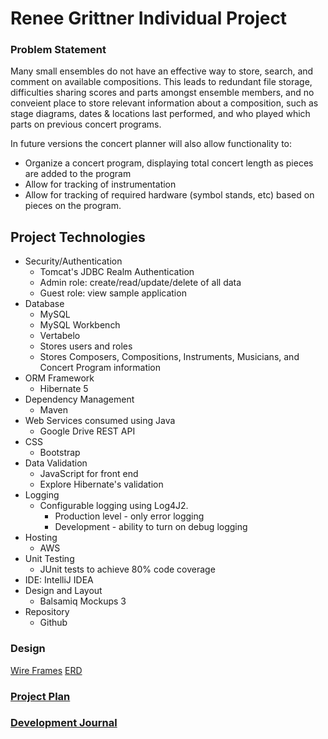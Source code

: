 # Renee Grittner Individual Project

### Problem Statement
Many small ensembles do not have an effective way to store, search, and comment on available compositions. 
This leads to redundant file storage, difficulties sharing scores and parts amongst ensemble members, and no conveient place
to store relevant information about a composition, such as stage diagrams, dates & locations last performed, and who played which parts on previous concert programs.

In future versions the concert planner will also allow functionality to:
* Organize a concert program, displaying total concert length as pieces are added to the program
* Allow for tracking of instrumentation 
* Allow for tracking of required hardware (symbol stands, etc) based on pieces on the program.

## Project Technologies

* Security/Authentication
    * Tomcat's JDBC Realm Authentication
    * Admin role: create/read/update/delete of all data
    * Guest role: view sample application
* Database
    * MySQL
    * MySQL Workbench
    * Vertabelo
    * Stores users and roles
    * Stores Composers, Compositions, Instruments, Musicians, and Concert Program information
* ORM Framework
    * Hibernate 5
* Dependency Management
    * Maven
* Web Services consumed using Java
    * Google Drive REST API
* CSS
    * Bootstrap
* Data Validation
    * JavaScript for front end
    * Explore Hibernate's validation
* Logging
    * Configurable logging using Log4J2.
        * Production level - only error logging
        * Development - ability to turn on debug logging
* Hosting
    * AWS
* Unit Testing
    * JUnit tests to achieve 80% code coverage
* IDE: IntelliJ IDEA
* Design and Layout
    * Balsamiq Mockups 3
* Repository
    * Github
    

### Design
[Wire Frames](concertPlanner.pdf)
[ERD](concertPlannerDbDesign.pdf)

### [Project Plan](projectPlan.md)

### [Development Journal](timeLog.md)